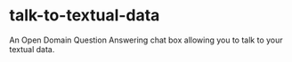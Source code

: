# talk-to-textual-data
An Open Domain Question Answering chat box allowing you to talk to your textual data.
